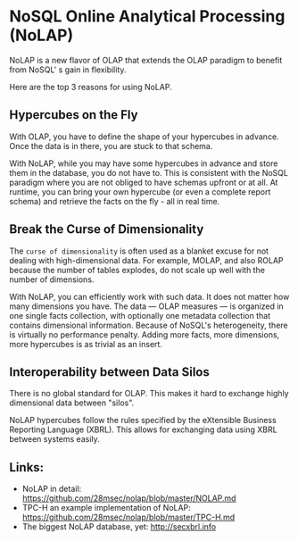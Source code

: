# NoSQL Online Analytical Processing (NoLAP)

NoLAP is a new flavor of OLAP that extends the OLAP paradigm to benefit from NoSQL' s gain in flexibility.

Here are the top 3 reasons for using NoLAP.

## Hypercubes on the Fly
With OLAP, you have to define the shape of your hypercubes in advance. Once the data is in there, you are stuck to that schema.

With NoLAP, while you may have some hypercubes in advance and store them in the database, you do not have to. This is consistent with the NoSQL paradigm where you are not obliged to have schemas upfront or at all. At runtime, you can bring your own hypercube (or even a complete report schema) and retrieve the facts on the fly - all in real time.
 
## Break the Curse of Dimensionality
The `curse of dimensionality` is often used as a blanket excuse for not dealing with high-dimensional data. 
For example, MOLAP, and also ROLAP because the number of tables explodes, do not scale up well with the number of dimensions.

With NoLAP, you can efficiently work with such data. It does not matter how many dimensions you have. The data — OLAP measures — is organized in one single facts collection, with optionally one metadata collection that contains dimensional information. Because of NoSQL's heterogeneity, there is virtually no performance penalty. Adding more facts, more dimensions, more hypercubes is as trivial as an insert.

## Interoperability between Data Silos
There is no global standard for OLAP. This makes it hard to exchange highly dimensional data between "silos".

NoLAP hypercubes follow the rules specified by the eXtensible Business Reporting Language (XBRL). This allows for exchanging data using XBRL between systems easily.

## Links:

- NoLAP in detail: https://github.com/28msec/nolap/blob/master/NOLAP.md
- TPC-H an example implementation of NoLAP: https://github.com/28msec/nolap/blob/master/TPC-H.md
- The biggest NoLAP database, yet: http://secxbrl.info
